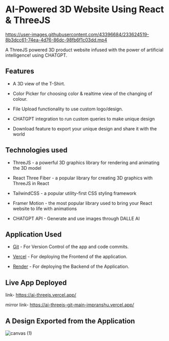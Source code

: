 # AI-Powered 3D Website Using React & ThreeJS


https://user-images.githubusercontent.com/43396684/233624519-8b3dcc61-74ea-4d76-86dc-98fb6f1c03dd.mp4


A ThreeJS powered 3D product website infused with the power of artificial intelligence! using CHATGPT.

## Features

- A 3D view of the T-Shirt.

- Color Picker for choosing color & realtime view of the changing of colour.

- File Upload functionality to use custom logo/design.

- CHATGPT integration to run custom queries to make unique design

- Download feature to export your unique design and share it with the world


## Technologies used

- ThreeJS - a powerful 3D graphics library for rendering and animating the 3D model

- React Three Fiber - a popular library for creating 3D graphics with ThreeJS in React

- TailwindCSS - a popular utility-first CSS styling framework

- Framer Motion - the most popular library used to bring your React website to life with animations

- CHATGPT API - Generate and use images through DALLE AI


## Application Used

- [Git](https://git-scm.com/) - For Version Control of the app and code commits.

- [Vercel](https://vercel.com/) - For deploying the Frontend of the application.

- [Render](https://render.com/) - For deploying the Backend of the Application.

## Live App Deployed 

link- https://ai-threejs.vercel.app/

mirror link- https://ai-threejs-git-main-impranshu.vercel.app/

## A Design Exported from the Application

![canvas (1)](https://user-images.githubusercontent.com/43396684/233624550-bc9bd1cf-0e35-4f1b-8a8e-8dadc58c937e.png)

